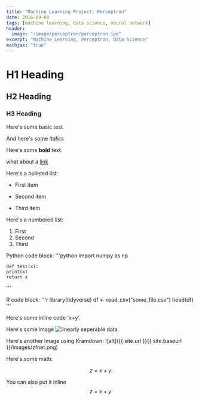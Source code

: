 ```yaml
---
title: "Machine Learning Project: Perceptron"
date: 2016-09-09
tags: [machine learning, data science, neural network]
header:
  image: "/image/perceptron/perceptron.jpg"
excerpt: "Machine Learning, Perceptron, Data Science"
mathjax: "true"
---
```


# H1 Heading

## H2 Heading

### H3 Heading

Here's some basic test.

And here's some *italics*

Here's some **bold** text.

what about a [link](http://github.eganji/)

Here's a bulleted list:
* First item
+ Second item
- Third item


Here's a numbered list:
1. First
2. Second
3. Third

Python code block:
'''python
	import numpy as np

	def test(x):
	print(x)
	return x
'''

R code block:
'''r
library(tidyverse)
df <- read_csv("some_file.csv")
head(df)
'''

Here's some inline code 'x+y'.

Here's some image
<img src="{{ site.url }}{{ site.baseurl }}/images/zfnet.png" alt="linearly seperable data">

Here's another image using Kramdown:
![alt]({{ site.url }}{{ site.baseurl }}/images/zfnet.png)

Here's some math:

$$z=x+y$$

You can also put it inline $$z=x+y$$
